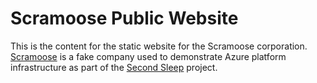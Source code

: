 # Scramoose Public Website

This is the content for the static website for the Scramoose corporation. [Scramoose](https://secondsleep.io/about#scramoose) is a fake company used to demonstrate Azure platform infrastructure as part of the [Second Sleep](https://secondsleep.io) project.